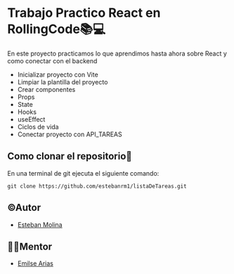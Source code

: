 # Trabajo Practico React en RollingCode📚💻

En este proyecto practicamos lo que aprendimos hasta ahora sobre React y como conectar con el backend

- Inicializar proyecto con Vite
- Limpiar la plantilla del proyecto
- Crear componentes
- Props
- State
- Hooks
- useEffect
- Ciclos de vida
- Conectar proyecto con API_TAREAS

## Como clonar el repositorio📝

En una terminal de git ejecuta el siguiente comando:

``
git clone https://github.com/estebanrm1/listaDeTareas.git
``

## ©Autor

- [Esteban Molina](https://github.com/estebanrm1)

## 👩‍💻Mentor

- [Emilse Arias](https://github.com/earias08)
